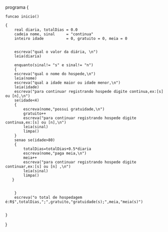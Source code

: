 programa 
{
	
	funcao inicio() 
	
	{
	    real diaria, totalDias = 0.0 
	    cadeia nome, sinal     = "continua"
	    inteiro idade          = 0, gratuito = 0, meia = 0
	    
	    
	    escreva("qual o valor da diária, \n")
	    leia(diaria)
	    
	    enquanto(sinal!= "s" e sinal!= "n")
	    {
	    escreva("qual o nome do hospede,\n")
	    leia(nome)
	    escreva("qual a idade maior ou idade menor,\n")
	    leia(idade)
	    escreva("para continuar registrando hospede digite continua,ex:[s] ou [n],\n")
	    se(idade<4)
	    {
	        escreva(nome,"possui gratuidade,\n")
	        gratuito++
	        escreva("para continuar registrando hospede digite continua,ex:[s] ou [n],\n")
	        leia(sinal)
	        limpa()
	    }
	    senao se(idade>80)
	    {
	        totalDias=totalDias+0.5*diaria
	        escreva(nome,"paga meia,\n")
	        meia++
	        escreva("para continuar registrando hospede digite continuar,ex:[s] ou [n] ,\n")
	        leia(sinal)
	        limpa()
	   }
	   
	   
	    }
	    escreva("o total de hospedagem é:R$",totalDias,";",gratuito,"gratuidade(s);",meia,"meia(s)")
	    
		
	}
}
